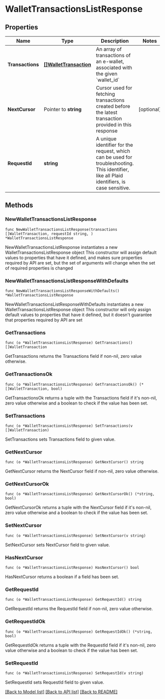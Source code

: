 # WalletTransactionsListResponse

## Properties

Name | Type | Description | Notes
------------ | ------------- | ------------- | -------------
**Transactions** | [**[]WalletTransaction**](WalletTransaction.md) | An array of transactions of an e-wallet, associated with the given &#x60;wallet_id&#x60; | 
**NextCursor** | Pointer to **string** | Cursor used for fetching transactions created before the latest transaction provided in this response | [optional] 
**RequestId** | **string** | A unique identifier for the request, which can be used for troubleshooting. This identifier, like all Plaid identifiers, is case sensitive. | 

## Methods

### NewWalletTransactionsListResponse

`func NewWalletTransactionsListResponse(transactions []WalletTransaction, requestId string, ) *WalletTransactionsListResponse`

NewWalletTransactionsListResponse instantiates a new WalletTransactionsListResponse object
This constructor will assign default values to properties that have it defined,
and makes sure properties required by API are set, but the set of arguments
will change when the set of required properties is changed

### NewWalletTransactionsListResponseWithDefaults

`func NewWalletTransactionsListResponseWithDefaults() *WalletTransactionsListResponse`

NewWalletTransactionsListResponseWithDefaults instantiates a new WalletTransactionsListResponse object
This constructor will only assign default values to properties that have it defined,
but it doesn't guarantee that properties required by API are set

### GetTransactions

`func (o *WalletTransactionsListResponse) GetTransactions() []WalletTransaction`

GetTransactions returns the Transactions field if non-nil, zero value otherwise.

### GetTransactionsOk

`func (o *WalletTransactionsListResponse) GetTransactionsOk() (*[]WalletTransaction, bool)`

GetTransactionsOk returns a tuple with the Transactions field if it's non-nil, zero value otherwise
and a boolean to check if the value has been set.

### SetTransactions

`func (o *WalletTransactionsListResponse) SetTransactions(v []WalletTransaction)`

SetTransactions sets Transactions field to given value.


### GetNextCursor

`func (o *WalletTransactionsListResponse) GetNextCursor() string`

GetNextCursor returns the NextCursor field if non-nil, zero value otherwise.

### GetNextCursorOk

`func (o *WalletTransactionsListResponse) GetNextCursorOk() (*string, bool)`

GetNextCursorOk returns a tuple with the NextCursor field if it's non-nil, zero value otherwise
and a boolean to check if the value has been set.

### SetNextCursor

`func (o *WalletTransactionsListResponse) SetNextCursor(v string)`

SetNextCursor sets NextCursor field to given value.

### HasNextCursor

`func (o *WalletTransactionsListResponse) HasNextCursor() bool`

HasNextCursor returns a boolean if a field has been set.

### GetRequestId

`func (o *WalletTransactionsListResponse) GetRequestId() string`

GetRequestId returns the RequestId field if non-nil, zero value otherwise.

### GetRequestIdOk

`func (o *WalletTransactionsListResponse) GetRequestIdOk() (*string, bool)`

GetRequestIdOk returns a tuple with the RequestId field if it's non-nil, zero value otherwise
and a boolean to check if the value has been set.

### SetRequestId

`func (o *WalletTransactionsListResponse) SetRequestId(v string)`

SetRequestId sets RequestId field to given value.



[[Back to Model list]](../README.md#documentation-for-models) [[Back to API list]](../README.md#documentation-for-api-endpoints) [[Back to README]](../README.md)


